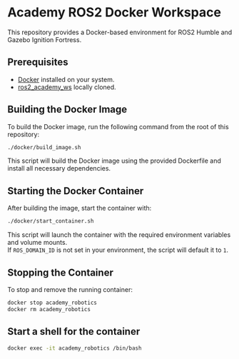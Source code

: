 # Academy ROS2 Docker Workspace

This repository provides a Docker-based environment for ROS2 Humble and Gazebo Ignition Fortress.

## Prerequisites

- [Docker](https://docs.docker.com/get-docker/) installed on your system.
- [ros2_academy_ws](https://github.com/Jad-ELHAJJ/academy_robotics) locally cloned.

## Building the Docker Image

To build the Docker image, run the following command from the root of this repository:

```sh
./docker/build_image.sh
```

This script will build the Docker image using the provided Dockerfile and install all necessary dependencies.

## Starting the Docker Container

After building the image, start the container with:

```sh
./docker/start_container.sh
```

This script will launch the container with the required environment variables and volume mounts.  
If `ROS_DOMAIN_ID` is not set in your environment, the script will default it to `1`.

## Stopping the Container

To stop and remove the running container:

```sh
docker stop academy_robotics
docker rm academy_robotics
```

## Start a shell for the container

```sh
docker exec -it academy_robotics /bin/bash
```
